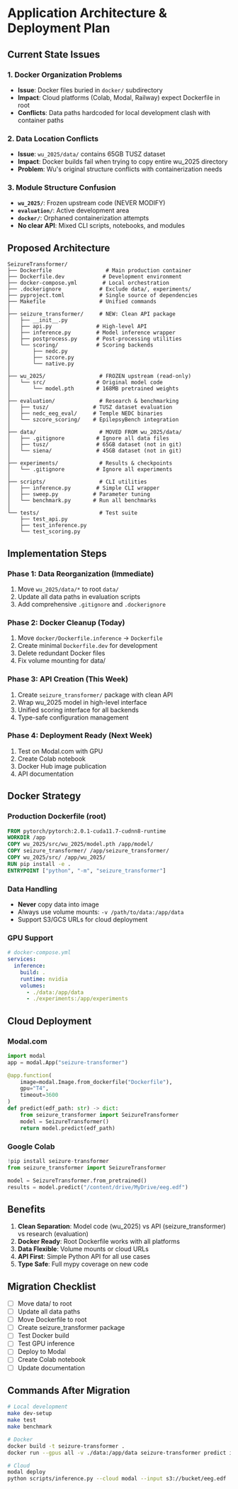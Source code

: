 # Application Architecture & Deployment Plan

## Current State Issues

### 1. Docker Organization Problems
- **Issue**: Docker files buried in `docker/` subdirectory
- **Impact**: Cloud platforms (Colab, Modal, Railway) expect Dockerfile in root
- **Conflicts**: Data paths hardcoded for local development clash with container paths

### 2. Data Location Conflicts
- **Issue**: `wu_2025/data/` contains 65GB TUSZ dataset
- **Impact**: Docker builds fail when trying to copy entire wu_2025 directory
- **Problem**: Wu's original structure conflicts with containerization needs

### 3. Module Structure Confusion
- **`wu_2025/`**: Frozen upstream code (NEVER MODIFY)
- **`evaluation/`**: Active development area
- **`docker/`**: Orphaned containerization attempts
- **No clear API**: Mixed CLI scripts, notebooks, and modules

## Proposed Architecture

```
SeizureTransformer/
├── Dockerfile                 # Main production container
├── Dockerfile.dev            # Development environment
├── docker-compose.yml        # Local orchestration
├── .dockerignore            # Exclude data/, experiments/
├── pyproject.toml           # Single source of dependencies
├── Makefile                 # Unified commands
│
├── seizure_transformer/     # NEW: Clean API package
│   ├── __init__.py
│   ├── api.py              # High-level API
│   ├── inference.py        # Model inference wrapper
│   ├── postprocess.py      # Post-processing utilities
│   └── scoring/            # Scoring backends
│       ├── nedc.py
│       ├── szcore.py
│       └── native.py
│
├── wu_2025/                 # FROZEN upstream (read-only)
│   └── src/                # Original model code
│       └── model.pth       # 168MB pretrained weights
│
├── evaluation/              # Research & benchmarking
│   ├── tusz/              # TUSZ dataset evaluation
│   ├── nedc_eeg_eval/     # Temple NEDC binaries
│   └── szcore_scoring/    # EpilepsyBench integration
│
├── data/                    # MOVED FROM wu_2025/data/
│   ├── .gitignore          # Ignore all data files
│   ├── tusz/               # 65GB dataset (not in git)
│   └── siena/              # 45GB dataset (not in git)
│
├── experiments/             # Results & checkpoints
│   └── .gitignore          # Ignore all experiments
│
├── scripts/                 # CLI utilities
│   ├── inference.py        # Simple CLI wrapper
│   ├── sweep.py           # Parameter tuning
│   └── benchmark.py       # Run all benchmarks
│
└── tests/                   # Test suite
    ├── test_api.py
    ├── test_inference.py
    └── test_scoring.py
```

## Implementation Steps

### Phase 1: Data Reorganization (Immediate)
1. Move `wu_2025/data/*` to root `data/`
2. Update all data paths in evaluation scripts
3. Add comprehensive `.gitignore` and `.dockerignore`

### Phase 2: Docker Cleanup (Today)
1. Move `docker/Dockerfile.inference` → `Dockerfile`
2. Create minimal `Dockerfile.dev` for development
3. Delete redundant Docker files
4. Fix volume mounting for data/

### Phase 3: API Creation (This Week)
1. Create `seizure_transformer/` package with clean API
2. Wrap wu_2025 model in high-level interface
3. Unified scoring interface for all backends
4. Type-safe configuration management

### Phase 4: Deployment Ready (Next Week)
1. Test on Modal.com with GPU
2. Create Colab notebook
3. Docker Hub image publication
4. API documentation

## Docker Strategy

### Production Dockerfile (root)
```dockerfile
FROM pytorch/pytorch:2.0.1-cuda11.7-cudnn8-runtime
WORKDIR /app
COPY wu_2025/src/wu_2025/model.pth /app/model/
COPY seizure_transformer/ /app/seizure_transformer/
COPY wu_2025/src/ /app/wu_2025/
RUN pip install -e .
ENTRYPOINT ["python", "-m", "seizure_transformer"]
```

### Data Handling
- **Never** copy data into image
- Always use volume mounts: `-v /path/to/data:/app/data`
- Support S3/GCS URLs for cloud deployment

### GPU Support
```yaml
# docker-compose.yml
services:
  inference:
    build: .
    runtime: nvidia
    volumes:
      - ./data:/app/data
      - ./experiments:/app/experiments
```

## Cloud Deployment

### Modal.com
```python
import modal
app = modal.App("seizure-transformer")

@app.function(
    image=modal.Image.from_dockerfile("Dockerfile"),
    gpu="T4",
    timeout=3600
)
def predict(edf_path: str) -> dict:
    from seizure_transformer import SeizureTransformer
    model = SeizureTransformer()
    return model.predict(edf_path)
```

### Google Colab
```python
!pip install seizure-transformer
from seizure_transformer import SeizureTransformer

model = SeizureTransformer.from_pretrained()
results = model.predict("/content/drive/MyDrive/eeg.edf")
```

## Benefits

1. **Clean Separation**: Model code (wu_2025) vs API (seizure_transformer) vs research (evaluation)
2. **Docker Ready**: Root Dockerfile works with all platforms
3. **Data Flexible**: Volume mounts or cloud URLs
4. **API First**: Simple Python API for all use cases
5. **Type Safe**: Full mypy coverage on new code

## Migration Checklist

- [ ] Move data/ to root
- [ ] Update all data paths
- [ ] Move Dockerfile to root
- [ ] Create seizure_transformer package
- [ ] Test Docker build
- [ ] Test GPU inference
- [ ] Deploy to Modal
- [ ] Create Colab notebook
- [ ] Update documentation

## Commands After Migration

```bash
# Local development
make dev-setup
make test
make benchmark

# Docker
docker build -t seizure-transformer .
docker run --gpus all -v ./data:/app/data seizure-transformer predict input.edf

# Cloud
modal deploy
python scripts/inference.py --cloud modal --input s3://bucket/eeg.edf
```